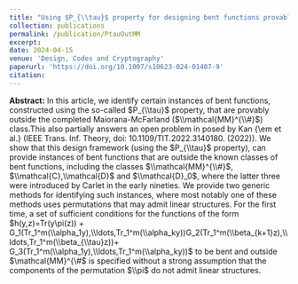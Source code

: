 ```yaml
---
title: "Using $P_{\\tau}$ property for designing bent functions provably outside the completed Maiorana-McFarland class"
collection: publications
permalink: /publication/PtauOutMM
excerpt: 
date: 2024-04-15
venue: 'Design, Codes and Cryptography'
paperurl: 'https://doi.org/10.1007/s10623-024-01407-9'
citation: 
---
```


**Abstract:** In this article, we identify certain instances of bent functions, constructed using the so-called $P_{\\tau}$ property, that are provably outside the completed Maiorana-McFarland ($\\mathcal{MM}^{\\#}$) class.This also partially answers an open problem in posed by Kan {\em et al.} (IEEE Trans. Inf. Theory, doi: 10.1109/TIT.2022.3140180. (2022)).	We show that this design  framework (using the $P_{\\tau}$ property),  can provide instances of bent functions that are outside the known classes of  bent functions, including the classes  $\\mathcal{MM}^{\\#}$, $\\mathcal{C},\\mathcal{D}$ and $\\mathcal{D}_0$, where  the latter three were introduced by Carlet in the early nineties. We provide two generic methods for identifying such instances, where most notably one of these methods uses permutations that may admit  linear structures. For the first time, a set of sufficient conditions for the functions of the form  $h(y,z)=Tr(y\pi(z)) + G_1(Tr_1^m(\\alpha_1y),\\ldots,Tr_1^m(\\alpha_ky))G_2(Tr_1^m(\\beta_{k+1}z),\\ldots,Tr_1^m(\\beta_{\\tau}z))+ G_3(Tr_1^m(\\alpha_1y),\\ldots,Tr_1^m(\\alpha_ky))$  to be bent and outside $\\mathcal{MM}^{\\#\$ is specified without a strong assumption that the components of the permutation $\\pi$ do not admit linear structures.
